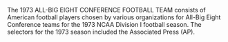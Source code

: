 The 1973 ALL-BIG EIGHT CONFERENCE FOOTBALL TEAM consists of American football players chosen by various organizations for All-Big Eight Conference teams for the 1973 NCAA Division I football season. The selectors for the 1973 season included the Associated Press (AP).
